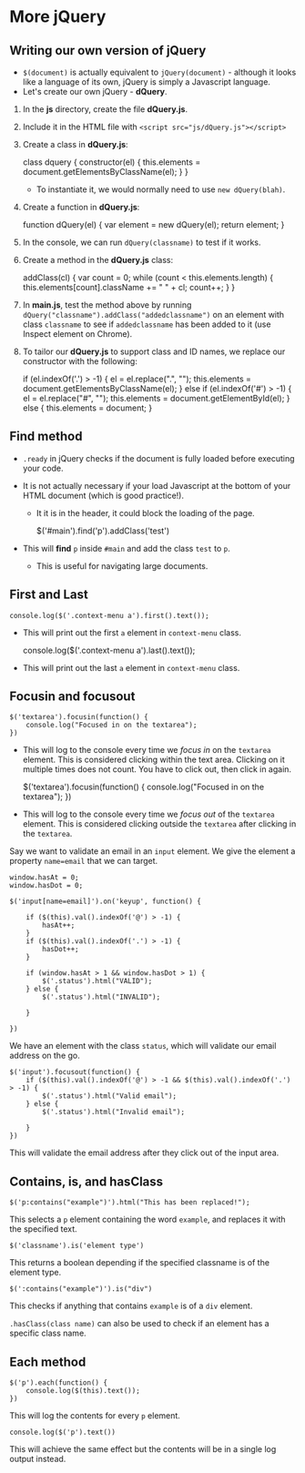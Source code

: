 # More jQuery

## Writing our own version of jQuery

- `$(document)` is actually equivalent to `jQuery(document)` - although it looks like a language of its own, jQuery is simply a Javascript language.
- Let's create our own jQuery - **dQuery**.

1. In the **js** directory, create the file **dQuery.js**.
2. Include it in the HTML file with `<script src="js/dQuery.js"></script>`
3. Create a class in **dQuery.js**:
   
    class dquery {
        constructor(el) {
            this.elements = document.getElementsByClassName(el);
        }
    }

    - To instantiate it, we would normally need to use `new dQuery(blah)`.
4. Create a function in **dQuery.js**:

    function dQuery(el) {
        var element = new dQuery(el);
        return element;
    }
5. In the console, we can run `dQuery(classname)` to test if it works.
6. Create a method in the **dQuery.js** class:

    addClass(cl) {
        var count = 0;
        while (count < this.elements.length) {
            this.elements[count].className += " " + cl;
            count++;
        }
    }

7. In **main.js**, test the method above by running `dQuery("classname").addClass("addedclassname")` on an element with class `classname` to see if `addedclassname` has been added to it (use Inspect element on Chrome).
8. To tailor our **dQuery.js** to support class and ID names, we replace our constructor with the following:

    if (el.indexOf('.') > -1) {
        el = el.replace(".", "");
        this.elements = document.getElementsByClassName(el);
    } else if (el.indexOf('#') > -1) {
        el = el.replace("#", "");
        this.elements = document.getElementById(el);
    } else {
        this.elements = document;
    }

## Find method

- `.ready` in jQuery checks if the document is fully loaded before executing your code.
- It is not actually necessary if your load Javascript at the bottom of your HTML document (which is good practice!).
  - It it is in the header, it could block the loading of the page.

    $('#main').find('p').addClass('test')

- This will **find** `p` inside `#main` and add the class `test` to `p`.
  - This is useful for navigating large documents.

## First and Last

    console.log($('.context-menu a').first().text());

- This will print out the first `a` element in `context-menu` class.

    console.log($('.context-menu a').last().text());

- This will print out the last `a` element in `context-menu` class.

## Focusin and focusout

    $('textarea').focusin(function() {
        console.log("Focused in on the textarea");
    })

- This will log to the console every time we *focus in* on the `textarea` element. This is considered clicking within the text area. Clicking on it multiple times does not count. You have to click out, then click in again.

    $('textarea').focusin(function() {
        console.log("Focused in on the textarea");
    })

- This will log to the console every time we *focus out* of the `textarea` element. This is considered clicking outside the `textarea` after clicking in the `textarea`.

Say we want to validate an email in an `input` element. We give the element a property `name=email` that we can target.

    window.hasAt = 0;
    window.hasDot = 0;

    $('input[name=email]').on('keyup', function() {

        if ($(this).val().indexOf('@') > -1) {
            hasAt++;
        }
        if ($(this).val().indexOf('.') > -1) {
            hasDot++;
        }

        if (window.hasAt > 1 && window.hasDot > 1) {
            $('.status').html("VALID");
        } else {
            $('.status').html("INVALID");

        }
        
    })

We have an element with the class `status`, which will validate our email address on the go.

    $('input').focusout(function() {
        if ($(this).val().indexOf('@') > -1 && $(this).val().indexOf('.') > -1) {
            $('.status').html("Valid email");
        } else {
            $('.status').html("Invalid email");

        }
    })

This will validate the email address after they click out of the input area.

## Contains, is, and hasClass

    $('p:contains("example")').html("This has been replaced!");

This selects a `p` element containing the word `example`, and replaces it with the specified text.

    $('classname').is('element type')

This returns a boolean depending if the specified classname is of the element type.

    $(':contains("example")').is("div")

This checks if anything that contains `example` is of a `div` element.

`.hasClass(class name)` can also be used to check if an element has a specific class name.

## Each method

    $('p').each(function() {
        console.log($(this).text());
    })

This will log the contents for every `p` element.

    console.log($('p').text())

This will achieve the same effect but the contents will be in a single log output instead.